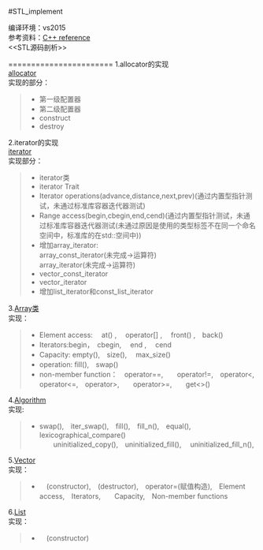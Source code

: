 #STL_implement

编译环境：vs2015 <br>
参考资料：[C++ reference](http://en.cppreference.com/w/)<br>
          \<\<STL源码剖析\>\><br>

=======================
1.allocator的实现<br>
[allocator](https://github.com/scottdwdwdw/STL_implement/tree/master/allocator)<br>
实现的部分：<br>
>* 第一级配置器<br>
>* 第二级配置器<br>
>* construct<br>
>* destroy<br>


2.iterator的实现<br>
[iterator](https://github.com/scottdwdwdw/STL_implement/tree/master/iterator)<br>
实现部分：<br>
>* iterator类<br>
>* iterator Trait<br>
>* Iterator operations(advance,distance,next,prev)(通过内置型指针测试，未通过标准库容器迭代器测试)<br>
>* Range access(begin,cbegin,end,cend)(通过内置型指针测试，未通过标准库容器迭代器测试(未通过原因是使用的类型标签不在同一个命名空间中，标准库的在std::空间中))<br>
>* 增加array_iterator:<br>
          array_const_iterator(未完成->运算符)<br>
          array_iterator(未完成->运算符)<br>
>* vector_const_iterator<br>
>* vector_iterator<br>
>* 增加list_iterator和const_list_iterator<br>

         

3.[Array类](https://github.com/scottdwdwdw/STL_implement/tree/master/array)<br>
实现：<br>
>* Element access: 　at() , 　operator[] ,　 front() ,　back() <br>
>* Iterators:begin，　cbegin, 　end , 　cend  <br>
>* Capacity: empty(),　size(), 　max_size()<br>
>* operation: fill(),　swap()<br>
>* non-member function：　operator==,　　operator!=,　operator<,　operator<=,　operator>,　　operator>=,　　get<>()<br>

4.[Algorithm](https://github.com/scottdwdwdw/STL_implement/blob/master/Algorithm/Algorithm.h)<br>
实现:
<br>
>* swap(),　iter_swap(),　fill(),　fill_n(),　equal(),　lexicographical_compare()<br>
　　uninitialized_copy(),　uninitialized_fill(), 　uninitialized_fill_n(),　

5.[Vector](https://github.com/scottdwdwdw/STL_implement/blob/master/vector/Vector.h)<br>
实现：<br>
>* 　(constructor),　(destructor),　operator=(赋值构造),　Element access,　Iterators,　　Capacity,　Non-member functions

6.[List](https://github.com/scottdwdwdw/STL/blob/master/List/List.h)<br>
实现：<br>
>* 　(constructor)
